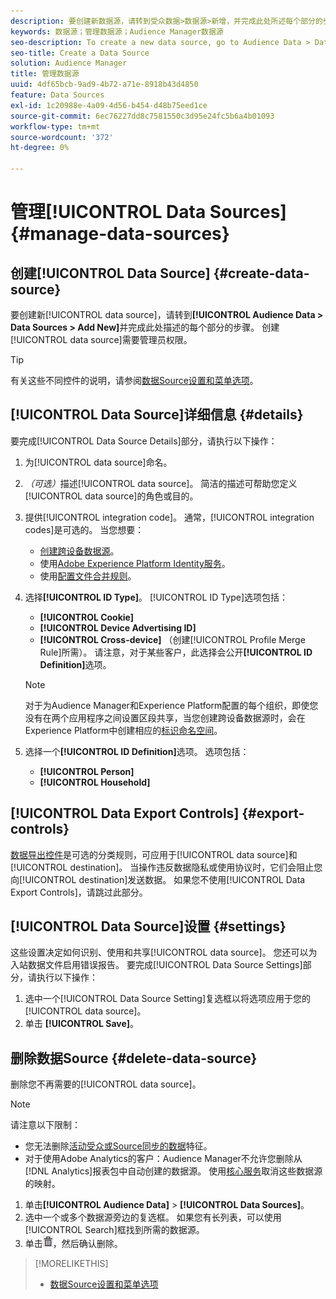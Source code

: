 ```yaml
---
description: 要创建新数据源，请转到受众数据>数据源>新增，并完成此处所述每个部分的步骤。 创建数据源需要管理员权限。
keywords: 数据源；管理数据源；Audience Manager数据源
seo-description: To create a new data source, go to Audience Data > Data Sources > Add New and complete the steps for each section described here. Administrator permissions are required to create a data source.
seo-title: Create a Data Source
solution: Audience Manager
title: 管理数据源
uuid: 4df65bcb-9ad9-4b72-a71e-8918b43d4850
feature: Data Sources
exl-id: 1c20988e-4a09-4d56-b454-d48b75eed1ce
source-git-commit: 6ec76227dd8c7581550c3d95e24fc5b6a4b01093
workflow-type: tm+mt
source-wordcount: '372'
ht-degree: 0%

---
```


# 管理[!UICONTROL Data Sources] {#manage-data-sources}

## 创建[!UICONTROL Data Source] {#create-data-source}

要创建新[!UICONTROL data source]，请转到&#x200B;**[!UICONTROL Audience Data > Data Sources > Add New]**&#x200B;并完成此处描述的每个部分的步骤。 创建[!UICONTROL data source]需要管理员权限。

<!-- create-datasource.xml -->

>[!TIP]
>
>有关这些不同控件的说明，请参阅[数据Source设置和菜单选项](../features/datasources-list-and-settings.md#settings-menu-options)。

## [!UICONTROL Data Source]详细信息 {#details}

要完成[!UICONTROL Data Source Details]部分，请执行以下操作：

1. 为[!UICONTROL data source]命名。
1. *（可选）*&#x200B;描述[!UICONTROL data source]。 简洁的描述可帮助您定义[!UICONTROL data source]的角色或目的。
1. 提供[!UICONTROL integration code]。 通常，[!UICONTROL integration codes]是可选的。 当您想要：

   * [创建跨设备数据源](../features/profile-merge-rules/merge-rules-start.md#create-data-source)。
   * 使用[Adobe Experience Platform Identity服务](https://experienceleague.adobe.com/docs/id-service/using/home.html)。
   * 使用[配置文件合并规则](../features/profile-merge-rules/merge-rules-start.md)。

1. 选择&#x200B;**[!UICONTROL ID Type]**。 [!UICONTROL ID Type]选项包括：

   * **[!UICONTROL Cookie]**
   * **[!UICONTROL Device Advertising ID]**
   * **[!UICONTROL Cross-device]** （创建[!UICONTROL Profile Merge Rule]所需）。 请注意，对于某些客户，此选择会公开&#x200B;**[!UICONTROL ID Definition]**&#x200B;选项。

   >[!NOTE]
   >
   >对于为Audience Manager和Experience Platform配置的每个组织，即使您没有在两个应用程序之间设置区段共享，当您创建跨设备数据源时，会在Experience Platform中创建相应的[标识命名空间](https://experienceleague.adobe.com/docs/experience-platform/identity/namespaces.html#manage-namespaces)。

1. 选择一个&#x200B;**[!UICONTROL ID Definition]**&#x200B;选项。 选项包括：

   * **[!UICONTROL Person]**
   * **[!UICONTROL Household]**

## [!UICONTROL Data Export Controls] {#export-controls}

[数据导出控件](../features/data-export-controls.md)是可选的分类规则，可应用于[!UICONTROL data source]和[!UICONTROL destination]。 当操作违反数据隐私或使用协议时，它们会阻止您向[!UICONTROL destination]发送数据。 如果您不使用[!UICONTROL Data Export Controls]，请跳过此部分。

## [!UICONTROL Data Source]设置 {#settings}

这些设置决定如何识别、使用和共享[!UICONTROL data source]。 您还可以为入站数据文件启用错误报告。 要完成[!UICONTROL Data Source Settings]部分，请执行以下操作：

1. 选中一个[!UICONTROL Data Source Setting]复选框以将选项应用于您的[!UICONTROL data source]。
2. 单击 **[!UICONTROL Save]**。

## 删除数据Source {#delete-data-source}

<!-- t_datasource_delete.xml -->

删除您不再需要的[!UICONTROL data source]。

>[!NOTE]
>
>请注意以下限制：
>
>* 您无法删除[活动受众或Source同步的数据](../features/traits/client-activity-synced-audience-traits.md)特征。
>* 对于使用Adobe Analytics的客户：Audience Manager不允许您删除从[!DNL Analytics]报表包中自动创建的数据源。 使用[核心服务](https://experienceleague.adobe.com/docs/core-services/interface/about-core-services/core-services-landing.html)取消这些数据源的映射。

1. 单击&#x200B;**[!UICONTROL Audience Data]** > **[!UICONTROL Data Sources]**。
1. 选中一个或多个数据源旁边的复选框。
如果您有长列表，可以使用[!UICONTROL Search]框找到所需的数据源。
1. 单击![](assets/icon_trash.png)，然后确认删除。


>[!MORELIKETHIS]
>
>* [数据Source设置和菜单选项](../features/datasources-list-and-settings.md#settings-menu-options)
